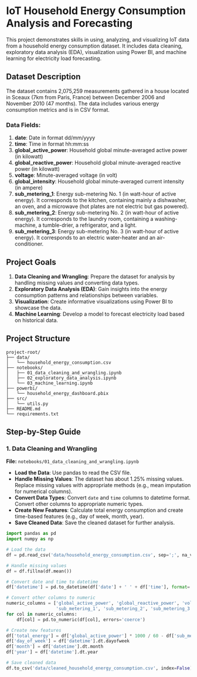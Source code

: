 # IoT Household Energy Consumption Analysis and Forecasting

This project demonstrates skills in using, analyzing, and visualizing IoT data from a household energy consumption dataset. It includes data cleaning, exploratory data analysis (EDA), visualization using Power BI, and machine learning for electricity load forecasting.

## Dataset Description

The dataset contains 2,075,259 measurements gathered in a house located in Sceaux (7km from Paris, France) between December 2006 and November 2010 (47 months). The data includes various energy consumption metrics and is in CSV format.

### Data Fields:
1. **date**: Date in format dd/mm/yyyy
2. **time**: Time in format hh:mm:ss
3. **global_active_power**: Household global minute-averaged active power (in kilowatt)
4. **global_reactive_power**: Household global minute-averaged reactive power (in kilowatt)
5. **voltage**: Minute-averaged voltage (in volt)
6. **global_intensity**: Household global minute-averaged current intensity (in ampere)
7. **sub_metering_1**: Energy sub-metering No. 1 (in watt-hour of active energy). It corresponds to the kitchen, containing mainly a dishwasher, an oven, and a microwave (hot plates are not electric but gas powered).
8. **sub_metering_2**: Energy sub-metering No. 2 (in watt-hour of active energy). It corresponds to the laundry room, containing a washing-machine, a tumble-drier, a refrigerator, and a light.
9. **sub_metering_3**: Energy sub-metering No. 3 (in watt-hour of active energy). It corresponds to an electric water-heater and an air-conditioner.

## Project Goals

1. **Data Cleaning and Wrangling**: Prepare the dataset for analysis by handling missing values and converting data types.
2. **Exploratory Data Analysis (EDA)**: Gain insights into the energy consumption patterns and relationships between variables.
3. **Visualization**: Create informative visualizations using Power BI to showcase the data.
4. **Machine Learning**: Develop a model to forecast electricity load based on historical data.

## Project Structure

```
project-root/
├── data/
│   └── household_energy_consumption.csv
├── notebooks/
│   ├── 01_data_cleaning_and_wrangling.ipynb
│   ├── 02_exploratory_data_analysis.ipynb
│   └── 03_machine_learning.ipynb
├── powerbi/
│   └── household_energy_dashboard.pbix
├── src/
│   └── utils.py
├── README.md
└── requirements.txt
```

## Step-by-Step Guide

### 1. Data Cleaning and Wrangling

**File:** `notebooks/01_data_cleaning_and_wrangling.ipynb`

- **Load the Data**: Use pandas to read the CSV file.
- **Handle Missing Values**: The dataset has about 1.25% missing values. Replace missing values with appropriate methods (e.g., mean imputation for numerical columns).
- **Convert Data Types**: Convert `date` and `time` columns to datetime format. Convert other columns to appropriate numeric types.
- **Create New Features**: Calculate total energy consumption and create time-based features (e.g., day of week, month, year).
- **Save Cleaned Data**: Save the cleaned dataset for further analysis.

```python
import pandas as pd
import numpy as np

# Load the data
df = pd.read_csv('data/household_energy_consumption.csv', sep=';', na_values='?')

# Handle missing values
df = df.fillna(df.mean())

# Convert date and time to datetime
df['datetime'] = pd.to_datetime(df['date'] + ' ' + df['time'], format='%d/%m/%Y %H:%M:%S')

# Convert other columns to numeric
numeric_columns = ['global_active_power', 'global_reactive_power', 'voltage', 'global_intensity', 
                   'sub_metering_1', 'sub_metering_2', 'sub_metering_3']
for col in numeric_columns:
    df[col] = pd.to_numeric(df[col], errors='coerce')

# Create new features
df['total_energy'] = df['global_active_power'] * 1000 / 60 - df['sub_metering_1'] - df['sub_metering_2'] - df['sub_metering_3']
df['day_of_week'] = df['datetime'].dt.dayofweek
df['month'] = df['datetime'].dt.month
df['year'] = df['datetime'].dt.year

# Save cleaned data
df.to_csv('data/cleaned_household_energy_consumption.csv', index=False)
